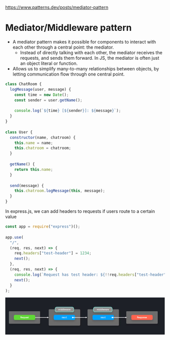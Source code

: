 https://www.patterns.dev/posts/mediator-pattern

# Mediator/Middleware pattern

- A mediator pattern makes it possible for components to interact with each other through a central point: the mediator.
  - Instead of directly talking with each other, the mediator receives the requests, and sends them forward. In JS, the mediator is often just an object literal or function.
- Allows us to simplify many-to-many relationships between objects, by letting communication flow through one central point.

```js
class ChatRoom {
  logMessage(user, message) {
    const time = new Date();
    const sender = user.getName();

    console.log(`${time} [${sender}]: ${message}`);
  }
}

class User {
  constructor(name, chatroom) {
    this.name = name;
    this.chatroom = chatroom;
  }

  getName() {
    return this.name;
  }

  send(message) {
    this.chatroom.logMessage(this, message);
  }
}
```

In express.js, we can add headers to requests if users route to a certain value

```js
const app = require("express")();

app.use(
  "/",
  (req, res, next) => {
    req.headers["test-header"] = 1234;
    next();
  },
  (req, res, next) => {
    console.log(`Request has test header: ${!!req.headers["test-header"]}`);
    next();
  }
);
```

<img src="./../../../images/pattern_middleware.PNG">
